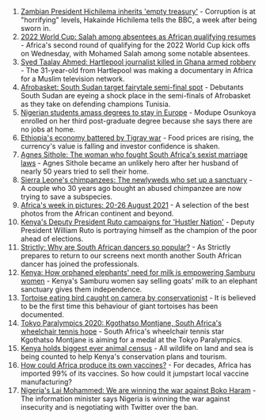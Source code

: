 1. [Zambian President Hichilema inherits 'empty treasury'](https://www.bbc.co.uk/news/world-africa-58408951?at_medium=RSS&at_campaign=KARANGA) - Corruption is at "horrifying" levels, Hakainde Hichilema tells the BBC, a week after being sworn in.
2. [2022 World Cup: Salah among absentees as African qualifying resumes](https://www.bbc.co.uk/sport/africa/58403035?at_medium=RSS&at_campaign=KARANGA) - Africa's second round of qualifying for the 2022 World Cup kick offs on Wednesday, with Mohamed Salah among some notable absentees.
3. [Syed Taalay Ahmed: Hartlepool journalist killed in Ghana armed robbery](https://www.bbc.co.uk/news/uk-england-tees-58406416?at_medium=RSS&at_campaign=KARANGA) - The 31-year-old from Hartlepool was making a documentary in Africa for a Muslim television network.
4. [Afrobasket: South Sudan target fairytale semi-final spot](https://www.bbc.co.uk/sport/africa/58408462?at_medium=RSS&at_campaign=KARANGA) - Debutants South Sudan are eyeing a shock place in the semi-finals of Afrobasket as they take on defending champions Tunisia.
5. [Nigerian students amass degrees to stay in Europe](https://www.bbc.co.uk/news/world-africa-58319976?at_medium=RSS&at_campaign=KARANGA) - Modupe Osunkoya enrolled on her third post-graduate degree because she says there are no jobs at home.
6. [Ethiopia's economy battered by Tigray war](https://www.bbc.co.uk/news/world-africa-58319977?at_medium=RSS&at_campaign=KARANGA) - Food prices are rising, the currency's value is falling and investor confidence is shaken.
7. [Agnes Sithole: The woman who fought South Africa's sexist marriage laws](https://www.bbc.co.uk/news/world-africa-58349080?at_medium=RSS&at_campaign=KARANGA) - Agnes Sithole became an unlikely hero after her husband of nearly 50 years tried to sell their home.
8. [Sierra Leone's chimpanzees: The newlyweds who set up a sanctuary](https://www.bbc.co.uk/news/world-africa-58303790?at_medium=RSS&at_campaign=KARANGA) - A couple who 30 years ago bought an abused chimpanzee are now trying to save a subspecies.
9. [Africa's week in pictures: 20-26 August 2021](https://www.bbc.co.uk/news/world-africa-58342301?at_medium=RSS&at_campaign=KARANGA) - A selection of the best photos from the African continent and beyond.
10. [Kenya's Deputy President Ruto campaigns for 'Hustler Nation'](https://www.bbc.co.uk/news/world-africa-58246207?at_medium=RSS&at_campaign=KARANGA) - Deputy President William Ruto is portraying himself as the champion of the poor ahead of elections.
11. [Strictly: Why are South African dancers so popular?](https://www.bbc.co.uk/news/entertainment-arts-58363064?at_medium=RSS&at_campaign=KARANGA) - As Strictly prepares to return to our screens next month another South African dancer has joined the professionals.
12. [Kenya: How orphaned elephants' need for milk is empowering Samburu women](https://www.bbc.co.uk/news/world-africa-58359322?at_medium=RSS&at_campaign=KARANGA) - Kenya's Samburu women say selling goats' milk to an elephant sanctuary gives them independence.
13. [Tortoise eating bird caught on camera by conservationist](https://www.bbc.co.uk/news/science-environment-58337369?at_medium=RSS&at_campaign=KARANGA) - It is believed to be the first time this behaviour of giant tortoises has been documented.
14. [Tokyo Paralympics 2020: Kgothatso Montjane, South Africa's wheelchair tennis hope](https://www.bbc.co.uk/sport/av/africa/58333522?at_medium=RSS&at_campaign=KARANGA) - South Africa's wheelchair tennis star Kgothatso Montjane is aiming for a medal at the Tokyo Paralympics.
15. [Kenya holds biggest ever animal census](https://www.bbc.co.uk/news/world-africa-58281212?at_medium=RSS&at_campaign=KARANGA) - All wildlife on land and sea is being counted to help Kenya's conservation plans and tourism.
16. [How could Africa produce its own vaccines?](https://www.bbc.co.uk/news/world-africa-58270986?at_medium=RSS&at_campaign=KARANGA) - For decades, Africa has imported 99% of its vaccines. So how could it jumpstart local vaccine manufacturing?
17. [Nigeria's Lai Mohammed: We are winning the war against Boko Haram](https://www.bbc.co.uk/news/world-africa-58270983?at_medium=RSS&at_campaign=KARANGA) - The information minister says Nigeria is winning the war against insecurity and is negotiating with Twitter over the ban.
